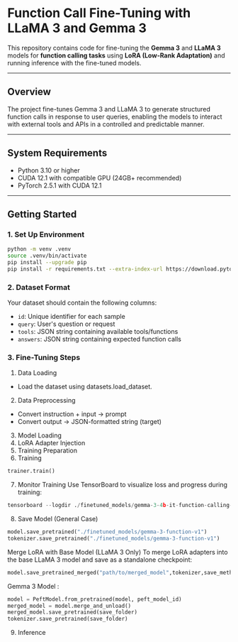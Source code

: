 # Function Call Fine-Tuning with LLaMA 3 and Gemma 3

This repository contains code for fine-tuning the **Gemma 3** and **LLaMA 3** models for **function calling tasks** using **LoRA (Low-Rank Adaptation)** and running inference with the fine-tuned models.

---

## Overview

The project fine-tunes Gemma 3 and LLaMA 3 to generate structured function calls in response to user queries, enabling the models to interact with external tools and APIs in a controlled and predictable manner.

---

## System Requirements

- Python 3.10 or higher  
- CUDA 12.1 with compatible GPU (24GB+ recommended)  
- PyTorch 2.5.1 with CUDA 12.1

---

## Getting Started


### 1. Set Up Environment

```bash
python -m venv .venv
source .venv/bin/activate
pip install --upgrade pip
pip install -r requirements.txt --extra-index-url https://download.pytorch.org/whl/cu121
```

### 2. Dataset Format
Your dataset should contain the following columns:

* `id`: Unique identifier for each sample
* `query`: User's question or request
* `tools`: JSON string containing available tools/functions
* `answers`: JSON string containing expected function calls


### 3. Fine-Tuning Steps
1. Data Loading
  * Load the dataset using datasets.load_dataset.
2. Data Preprocessing
  * Convert instruction + input → prompt
  * Convert output → JSON-formatted string (target)
3. Model Loading
4. LoRA Adapter Injection
5. Training Preparation
6. Training
```python
trainer.train()
```
7. Monitor Training
Use TensorBoard to visualize loss and progress during training:
```python
tensorboard --logdir ./finetuned_models/gemma-3-4b-it-function-calling-V1/logs --bind_all
```
8. Save Model (General Case)
```python
model.save_pretrained("./finetuned_models/gemma-3-function-v1")
tokenizer.save_pretrained("./finetuned_models/gemma-3-function-v1")
```
Merge LoRA with Base Model (LLaMA 3 Only)
To merge LoRA adapters into the base LLaMA 3 model and save as a standalone checkpoint:
```python
model.save_pretrained_merged("path/to/merged_model",tokenizer,save_method="merged_16bit")
```
Gemma 3 Model :
```python
model = PeftModel.from_pretrained(model, peft_model_id)
merged_model = model.merge_and_unload()
merged_model.save_pretrained(save_folder)
tokenizer.save_pretrained(save_folder)
```

9. Inference